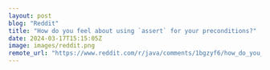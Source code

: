 ```yaml
---
layout: post
blog: "Reddit"
title: "How do you feel about using `assert` for your preconditions?"
date: 2024-03-17T15:15:05Z
image: images/reddit.png
remote_url: "https://www.reddit.com/r/java/comments/1bgzyf6/how_do_you_feel_about_using_assert_for_your/"
---
```

